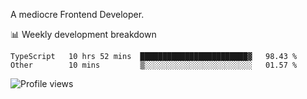A mediocre Frontend Developer.

📊 Weekly development breakdown
<!--START_SECTION:waka-->

```text
TypeScript   10 hrs 52 mins  ████████████████████████▓   98.43 %
Other        10 mins         ▒░░░░░░░░░░░░░░░░░░░░░░░░   01.57 %
```

<!--END_SECTION:waka-->

<img src="https://gpvc.arturio.dev/iqbalfasri" alt="Profile views"/>

